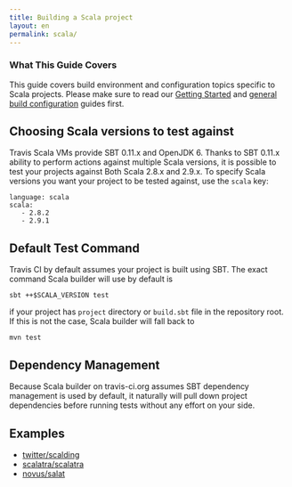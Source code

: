 ```yaml
---
title: Building a Scala project
layout: en
permalink: scala/
---
```


### What This Guide Covers

This guide covers build environment and configuration topics specific to Scala projects. Please make sure to read our [Getting Started](/docs/user/getting-started/) and [general build configuration](/docs/user/build-configuration/) guides first.

## Choosing Scala versions to test against

Travis Scala VMs provide SBT 0.11.x and OpenJDK 6. Thanks to SBT 0.11.x ability to perform actions against multiple Scala versions, it is possible to test your projects against Both Scala 2.8.x and 2.9.x. To specify Scala versions you want your project to be tested against, use the `scala` key:

    language: scala
    scala:
       - 2.8.2
       - 2.9.1

## Default Test Command

Travis CI by default assumes your project is built using SBT. The exact command Scala builder will use by default is

    sbt ++$SCALA_VERSION test

if your project has `project` directory or `build.sbt` file in the repository root. If this is not the case, Scala builder will fall back to

    mvn test

## Dependency Management

Because Scala builder on travis-ci.org assumes SBT dependency management is used by default, it naturally will pull down project dependencies before running tests without any effort on your side.

## Examples

* [twitter/scalding](https://github.com/twitter/scalding/blob/master/.travis.yml)
* [scalatra/scalatra](https://github.com/scalatra/scalatra/blob/develop/.travis.yml)
* [novus/salat](https://github.com/novus/salat/blob/master/.travis.yml)

